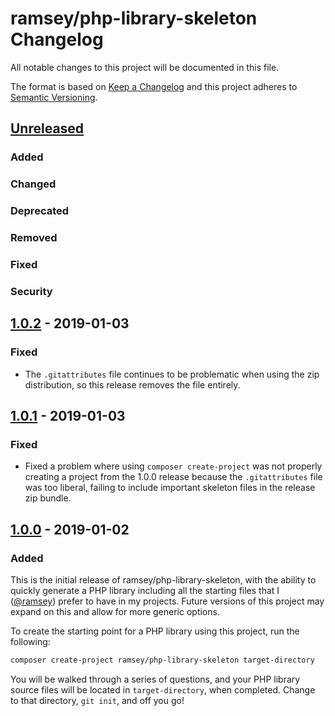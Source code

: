 # ramsey/php-library-skeleton Changelog

All notable changes to this project will be documented in this file.

The format is based on [Keep a Changelog](http://keepachangelog.com/en/1.0.0/)
and this project adheres to [Semantic Versioning](http://semver.org/spec/v2.0.0.html).


## [Unreleased]

### Added

### Changed

### Deprecated

### Removed

### Fixed

### Security


## [1.0.2] - 2019-01-03

### Fixed

* The `.gitattributes` file continues to be problematic when using the zip
  distribution, so this release removes the file entirely.


## [1.0.1] - 2019-01-03

### Fixed

* Fixed a problem where using `composer create-project` was not properly
  creating a project from the 1.0.0 release because the `.gitattributes` file
  was too liberal, failing to include important skeleton files in the release
  zip bundle.


## [1.0.0] - 2019-01-02

### Added

This is the initial release of ramsey/php-library-skeleton, with the ability to
quickly generate a PHP library including all the starting files that I
([@ramsey][]) prefer to have in my projects. Future versions of this project may
expand on this and allow for more generic options.

To create the starting point for a PHP library using this project, run the
following:

``` bash
composer create-project ramsey/php-library-skeleton target-directory
```

You will be walked through a series of questions, and your PHP library source
files will be located in `target-directory`, when completed. Change to that
directory, `git init`, and off you go!


[Unreleased]: https://github.com/ramsey/php-library-skeleton/compare/1.0.2...HEAD
[1.0.2]: https://github.com/ramsey/php-library-skeleton/compare/1.0.1...1.0.2
[1.0.1]: https://github.com/ramsey/php-library-skeleton/compare/1.0.0...1.0.1
[1.0.0]: https://github.com/ramsey/php-library-skeleton/commits/1.0.0
[@ramsey]: https://github.com/ramsey
